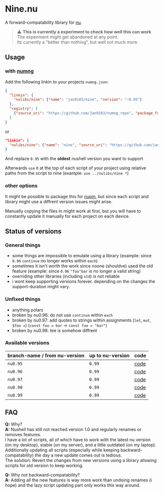 # Nine.nu

A forward-compatability library for [nu][].

> ⚠️ **This is currently a experiment to check how well this can work**  
> The experiment might get abandoned at any point.  
> Its currently a "better than nothing", but well not much more.


## Usage 

### with [numng][]

Add the following linkin to your projects `numng.json`:

```json
{
  "linkin": {
    "nulibs/nine": {"name": "jan9103/nine", "version": "~0.95"}
  },
  "registry": [
    {"source_uri": "https://github.com/Jan9103/numng_repo", "package_format": "numng", "path_offset": "repo"}
  ]
}
```

or

```json
"linkin": {
  "nulibs/nine": {"name": "nine", "source_uri": "https://github.com/jan9103/nine.nu", "git_ref": "nu0.95"}
}
```

And replace `0.95` with the **oldest** nushell version you want to support

Afterwards `use` it at the top of each script of your project using relative paths from the script to nine (example: `use ../nulibs/nine *`)


### other options

It might be possible to package this for [nupm][], but since each script and library might use a diffrent version issues might arise.

Manually copying the files in might work at first, but you will have to constantly update it manually for each project on each device.


## Status of versions

### General things

* some things are impossible to emulate using a library (example: since `0.96` `continue` no longer works within `each`)
* sometimes it isn't worth the work since noone (shouldve) used the old feature (example: since `0.96` `"foo"bar` is no longer a valid string)
* overriding other libraries (including `std`) is not reliable
* i wont keep supporting versions forever. depending on the changes the support-duration might vary.


### Unfixed things

* anything polars
* broken by nu0.96: do not use `continue` within `each`
* broken by nu0.97: add quotes to strings within assignments (`let`, `mut`, `$foo =`) (`const foo = bar` -> `const foo = "bar"`)
* broken by nu0.98: tee is somehow diffrent


### Available versions

branch-name / from nu-version | up to nu-version | code
--- | --- | ---
`nu0.95` | `0.99` | [code](https://github.com/Jan9103/nine/tree/nu0.95)
`nu0.96` | `0.99` | [code](https://github.com/Jan9103/nine/tree/nu0.96)
`nu0.97` | `0.99` | [code](https://github.com/Jan9103/nine/tree/nu0.97)
`nu0.98` | `0.99` | [code](https://github.com/Jan9103/nine/tree/nu0.98)
`nu0.99` | `0.99` | [code](https://github.com/Jan9103/nine/tree/nu0.99)


## FAQ

**Q:** Why?  
**A:** Nushell has still not reached version 1.0 and regularly renames or removes features.  
I have a lot of scripts, all of which have to work with the latest nu version (on my desktop), stable (on my server), and a little outdated (on my laptop).  
Additionally updating all scripts (especially while keeping backward-compatability) the day a new update comes out is tedious.  
The solution: Revert the changes from new versions using a library allowing scripts for old version to keep working.

**Q:** Why not backward-compatability?  
**A:** Adding all the new features is way more work than undoing renames (i hope) and the lazy script updating part only works this way around.


[nu]: https://nushell.sh
[numng]: https://github.com/jan9103/numng
[nupm]: https://github.com/nushell/nupm
